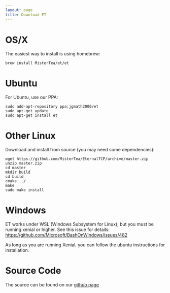 ```yaml
---
layout: page
title: Download ET
---
```


# OS/X

The easiest way to install is using homebrew:

```
brew install MisterTea/et/et
```

# Ubuntu

For Ubuntu, use our PPA:

```
sudo add-apt-repository ppa:jgmath2000/et
sudo apt-get update
sudo apt-get install et
```

# Other Linux

Download and install from source (you may need some dependencies):

```
wget https://github.com/MisterTea/EternalTCP/archive/master.zip
unzip master.zip
cd master
mkdir build
cd build
cmake ../
make
sudo make install
```


# Windows

ET works under WSL (Windows Subsystem for Linux), but you must be running xenial or higher.  See this issue for details: https://github.com/Microsoft/BashOnWindows/issues/482

As long as you are running Xenial, you can follow the ubuntu instructions for installation.


# Source Code

The source can be found on our [github page](https://github.com/MisterTea/EternalTCP)
